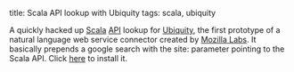 title: Scala API lookup with Ubiquity
tags: scala, ubiquity

A quickly hacked up [Scala](http://www.scala-lang.org/) [API](http://www.scala-lang.org/docu/files/api/index.html) lookup for [Ubiquity](https://wiki.mozilla.org/Labs/Ubiquity/), the first prototype of a natural language web service connector created by [Mozilla Labs](http://labs.mozilla.com/). It basically prepends a google search with the site: parameter pointing to the Scala API. Click [here](http://jweslley.github.com/ubiquity/scala.html) to install it.
